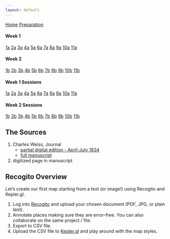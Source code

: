 ```yaml
---
layout: default
---
```


<a name="top"></a>

<div class="session-nav-sidebar">
  <a href="./index.html" class="session-nav-home">Home</a>
  <a href="./workshop-prep.html" class="session-nav-prep">Preparation</a>
  
  <div class="session-nav-week">
    <h4>Week 1</h4>
    <a href="./index.html#1a-introduction-to-spatial-humanities" class="session-nav-button">1a</a>
    <a href="./index.html#2a-modeling-spatial-data-for-the-humanities" class="session-nav-button">2a</a>
    <a href="./index.html#3a-critical-review-of-projects" class="session-nav-button">3a</a>
    <a href="./index.html#4a-semantic-annotation-with-recogito-and-visualizing-spatial-data-with-kepler" class="session-nav-button">4a</a>
    <a href="./index.html#5a-github-github-desktop-markdown-and-github-pages" class="session-nav-button">5a</a>
    <a href="./index.html#6a-github-github-desktop-markdown-and-github-pages-continued" class="session-nav-button">6a</a>
    <a href="./index.html#7a-map-visualization" class="session-nav-button">7a</a>
    <a href="./index.html#8a-intro-to-qgis" class="session-nav-button">8a</a>
    <a href="./index.html#9a-intro-to-qgis-continued" class="session-nav-button">9a</a>
    <a href="./index.html#10a-visit-to-bibliothèque-détude-et-de-conservation" class="session-nav-button">10a</a>
    <a href="./index.html#11a-agent-based-recoding-of-maps" class="session-nav-button">11a</a>
  </div>
  
  <div class="session-nav-week">
    <h4>Week 2</h4>
    <a href="./index.html#1b-xxxx" class="session-nav-button">1b</a>
    <a href="./index.html#2b-xxxx" class="session-nav-button">2b</a>
    <a href="./index.html#3b-xxxx" class="session-nav-button">3b</a>
    <a href="./index.html#4b-xxx" class="session-nav-button">4b</a>
    <a href="./index.html#5b-xxxx" class="session-nav-button">5b</a>
    <a href="./index.html#6b-xxxx" class="session-nav-button">6b</a>
    <a href="./index.html#7b-xxxx" class="session-nav-button">7b</a>
    <a href="./index.html#8b" class="session-nav-button">8b</a>
    <a href="./index.html#9b-xxxx" class="session-nav-button">9b</a>
    <a href="./index.html#10b-xxxx" class="session-nav-button">10b</a>
    <a href="./index.html#11b-xxxx" class="session-nav-button">11b</a>
  </div>
</div>

<div class="session-nav-mobile">
  <div class="session-nav-mobile-week">
    <h4>Week 1 Sessions</h4>
    <div class="session-nav-mobile-buttons">
      <a href="./index.html#1a-introduction-to-spatial-humanities" class="session-nav-mobile-button">1a</a>
      <a href="./index.html#2a-modeling-spatial-data-for-the-humanities" class="session-nav-mobile-button">2a</a>
      <a href="./index.html#3a-critical-review-of-projects" class="session-nav-mobile-button">3a</a>
      <a href="./index.html#4a-semantic-annotation-with-recogito-and-visualizing-spatial-data-with-kepler" class="session-nav-mobile-button">4a</a>
      <a href="./index.html#5a-github-github-desktop-markdown-and-github-pages" class="session-nav-mobile-button">5a</a>
      <a href="./index.html#6a-github-github-desktop-markdown-and-github-pages-continued" class="session-nav-mobile-button">6a</a>
      <a href="./index.html#7a-map-visualization" class="session-nav-mobile-button">7a</a>
      <a href="./index.html#8a-intro-to-qgis" class="session-nav-mobile-button">8a</a>
      <a href="./index.html#9a-intro-to-qgis-continued" class="session-nav-mobile-button">9a</a>
      <a href="./index.html#10a-visit-to-bibliothèque-détude-et-de-conservation" class="session-nav-mobile-button">10a</a>
      <a href="./index.html#11a-agent-based-recoding-of-maps" class="session-nav-mobile-button">11a</a>
    </div>
  </div>
  
  <div class="session-nav-mobile-week">
    <h4>Week 2 Sessions</h4>
    <div class="session-nav-mobile-buttons">
      <a href="./index.html#1b-xxxx" class="session-nav-mobile-button">1b</a>
      <a href="./index.html#2b-xxxx" class="session-nav-mobile-button">2b</a>
      <a href="./index.html#3b-xxxx" class="session-nav-mobile-button">3b</a>
      <a href="./index.html#4b-xxx" class="session-nav-mobile-button">4b</a>
      <a href="./index.html#5b-xxxx" class="session-nav-mobile-button">5b</a>
      <a href="./index.html#6b-xxxx" class="session-nav-mobile-button">6b</a>
      <a href="./index.html#7b-xxxx" class="session-nav-mobile-button">7b</a>
      <a href="./index.html#8b" class="session-nav-mobile-button">8b</a>
      <a href="./index.html#9b-xxxx" class="session-nav-mobile-button">9b</a>
      <a href="./index.html#10b-xxxx" class="session-nav-mobile-button">10b</a>
      <a href="./index.html#11b-xxxx" class="session-nav-mobile-button">11b</a>
    </div>
  </div>
</div>

## The Sources

1. Charles Weiss, Journal 
   - [partial digital edition - April-July 1834](https://books.openedition.org/pufc/3478) 
   - [full manuscript](https://memoirevive.besancon.fr/ark:/48565/wgmb04prsnj2) 
2. digitized page in manuscript


## Recogito Overview

Let’s create our first map starting from a text (or image!) using Recogito and Kepler.gl.

1.	Log into [Recogito](https://recogito.pelagios.org/) and upload your chosen document (PDF, JPG, or plain text).
2.	Annotate places making sure they are error-free. You can also collaborate on the same project / file.
3.	Export to CSV file.
4.	Upload the CSV file to [Kepler.gl](https://kepler.gl/) and play around with the map styles.

